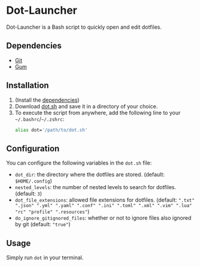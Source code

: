 # Dot-Launcher

Dot-Launcher is a Bash script to quickly open and edit dotfiles.

## Dependencies

- [Git](https://git-scm.com/)
- [Gum](https://github.com/charmbracelet/gum#installation)

## Installation

1. (Install the [dependencies](#dependencies))
2. Download [dot.sh](./dot.sh) and save it in a directory of your choice.
3. To execute the script from anywhere, add the following line to your `~/.bashrc`/`~/.zshrc`:
    ```bash
    alias dot='/path/to/dot.sh'
    ```

## Configuration

You can configure the following variables in the `dot.sh` file:
- `dot_dir`: the directory where the dotfiles are stored. (default: `$HOME/.config`)
- `nested_levels`: the number of nested levels to search for dotfiles. (default: `3`)
- `dot_file_extensions`: allowed file extensions for dotfiles. (default: `".txt" ".json" ".yml" ".yaml" ".conf" ".ini" ".toml" ".xml" ".vim" ".lua" "rc" "profile" ".resources"`)
- `do_ignore_gitignored_files`: whether or not to ignore files also ignored by git (default: `"true"`)

## Usage

Simply run `dot` in your terminal.
